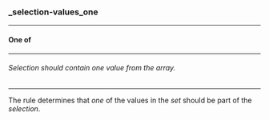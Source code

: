 ### _selection-values_one

------

#### One of

------

###### Selection should contain one value from the array.

------

The rule determines that *one* of the values in the *set* should be part of the *selection*.